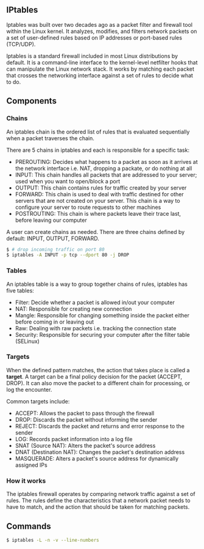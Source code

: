## IPtables

Iptables was built over two decades ago as a packet filter and firewall tool within the Linux kernel. It analyzes, modifies, and filters network packets on a set of user-defined rules based on IP addresses or port-based rules (TCP/UDP).

Iptables is a standard firewall included in most Linux distributions by default. It is a command-line interface to the kernel-level netfilter hooks that can manipulate the Linux network stack. It works by matching each packet that crosses the networking interface against a set of rules to decide what to do.

## Components

### Chains

An iptables chain is the ordered list of rules that is evaluated sequentially when a packet traverses the chain.

There are 5 chains in iptables and each is responsible for a specific task:

- PREROUTING: Decides what happens to a packet as soon as it arrives at the network interface i.e. NAT, dropping a packate, or do nothing at all
- INPUT: This chain handles all packets that are addressed to your server; used when you want to open/block a port
- OUTPUT: This chain contains rules for traffic created by your server
- FORWARD: This chain is used to deal with traffic destined for other servers that are not created on your server. This chain is a way to configure your server to route requests to other machines
- POSTROUTING: This chain is where packets leave their trace last, before leaving our computer

A user can create chains as needed. There are three chains defined by default: INPUT, OUTPUT, FORWARD.

```sh
$ # drop incoming traffic on port 80
$ iptables -A INPUT -p tcp --dport 80 -j DROP 
```

### Tables

An iptables table is a way to group together chains of rules, iptables has five tables:

- Filter: Decide whether a packet is allowed in/out your computer
- NAT: Responsible for creating new connection
- Mangle: Responsible for changing something inside the packet either before coming in or leaving out
- Raw: Dealing with raw packets i.e. tracking the connection state
- Security: Responsible for securing your computer after the filter table (SELinux)

### Targets

When the defined pattern matches, the action that takes place is called a **target**. A target can be a final policy decision for the packet (ACCEPT, DROP). It can also move the packet to a different chain for processing, or log the encounter.

Common targets include:

- ACCEPT: Allows the packet to pass through the firewall
- DROP: Discards the packet without informing the sender
- REJECT: Discards the packet and returns and error response to the sender
- LOG: Records packet information into a log file
- SNAT (Source NAT): Alters the packet's source address
- DNAT (Destination NAT): Changes the packet's destination address
- MASQUERADE: Alters a packet's source address for dynamically assigned IPs

### How it works

The iptables firewall operates by comparing network traffic against a set of rules. The rules define the characteristics that a network packet needs to have to match, and the action that should be taken for matching packets.

## Commands

```sh
$ iptables -L -n -v --line-numbers
```
